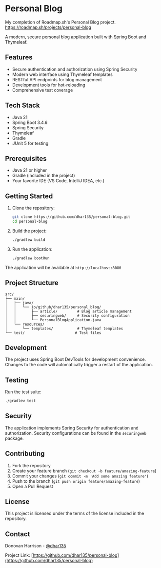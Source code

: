 # Personal Blog

My completion of Roadmap.sh's Personal Blog project. <https://roadmap.sh/projects/personal-blog>

A modern, secure personal blog application built with Spring Boot and Thymeleaf.

## Features

- Secure authentication and authorization using Spring Security
- Modern web interface using Thymeleaf templates
- RESTful API endpoints for blog management
- Development tools for hot-reloading
- Comprehensive test coverage

## Tech Stack

- Java 21
- Spring Boot 3.4.6
- Spring Security
- Thymeleaf
- Gradle
- JUnit 5 for testing

## Prerequisites

- Java 21 or higher
- Gradle (included in the project)
- Your favorite IDE (VS Code, IntelliJ IDEA, etc.)

## Getting Started

1. Clone the repository:
   ```bash
   git clone https://github.com/dhar135/personal-blog.git
   cd personal-blog
   ```

2. Build the project:
   ```bash
   ./gradlew build
   ```

3. Run the application:
   ```bash
   ./gradlew bootRun
   ```

The application will be available at `http://localhost:8080`

## Project Structure

```
src/
├── main/
│   ├── java/
│   │   └── io/github/dhar135/personal_blog/
│   │       ├── article/         # Blog article management
│   │       ├── securingweb/     # Security configuration
│   │       └── PersonalBlogApplication.java
│   └── resources/
│       └── templates/           # Thymeleaf templates
└── test/                       # Test files
```

## Development

The project uses Spring Boot DevTools for development convenience. Changes to the code will automatically trigger a restart of the application.

## Testing

Run the test suite:
```bash
./gradlew test
```

## Security

The application implements Spring Security for authentication and authorization. Security configurations can be found in the `securingweb` package.

## Contributing

1. Fork the repository
2. Create your feature branch (`git checkout -b feature/amazing-feature`)
3. Commit your changes (`git commit -m 'Add some amazing feature'`)
4. Push to the branch (`git push origin feature/amazing-feature`)
5. Open a Pull Request

## License

This project is licensed under the terms of the license included in the repository.

## Contact

Donovan Harrison - [@dhar135](https://github.com/dhar135)

Project Link: [https://github.com/dhar135/personal-blog](https://github.com/dhar135/personal-blog)
